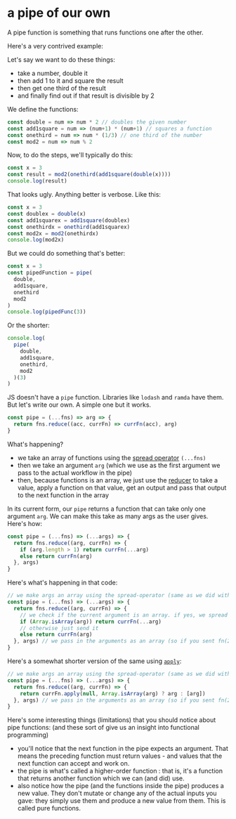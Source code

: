 # a pipe of our own

A pipe function is something that runs functions one after the other.

Here's a very contrived example:

Let's say we want to do these things:
- take a number, double it
- then add 1 to it and square the result
- then get one third of the result
- and finally find out if that result is divisible by 2


We define the functions:

```js
const double = num => num * 2 // doubles the given number
const add1square = num => (num+1) * (num+1) // squares a function
const onethird = num => num * (1/3) // one third of the number
const mod2 = num => num % 2 
```

Now, to do the steps, we'll typically do this:

```js
const x = 3
const result = mod2(onethird(add1square(double(x))))
console.log(result)
```

That looks ugly. Anything better is verbose. Like this:

```js
const x = 3
const doublex = double(x)
const add1squarex = add1square(doublex)
const onethirdx = onethird(add1squarex)
const mod2x = mod2(onethirdx)
console.log(mod2x)
```

But we could do something that's better:

```js
const x = 3
const pipedFunction = pipe(
  double,
  add1square,
  onethird
  mod2
)
console.log(pipedFunc(3))
```

Or the shorter:

```js
console.log(
  pipe(
    double,
    add1square,
    onethird,
    mod2
  )(3)
)
```

JS doesn't have a `pipe` function. Libraries like `lodash` and `ramda` have them. But let's write our own. A simple one but it works.

```js
const pipe = (...fns) => arg => {
  return fns.reduce((acc, currFn) => currFn(acc), arg)
}
```

What's happening?

- we take an array of functions using the [spread operator][spread-operator] `(...fns)`
- then we take an argument `arg` (which we use as the first argument we pass to the actual workflow in the pipe)
- then, because functions is an array, we just use the [reducer][array-reduce] to take a value, apply a function on that value, get an output and pass that output to the next function in the array

In its current form, our `pipe` returns a function that can take only one argument `arg`. We can make this take as many args as the user gives. Here's how:

```js
const pipe = (...fns) => (...args) => {
  return fns.reduce((arg, currFn) => {
    if (arg.length > 1) return currFn(...arg)
    else return currFn(arg)
  }, args)
}
````

Here's what's happening in that code:

```js
// we make args an array using the spread-operator (same as we did with functions)
const pipe = (...fns) => (...args) => { 
  return fns.reduce((arg, currFn) => {
    // we check if the current argument is an array. if yes, we spread it before passing to the current function
    if (Array.isArray(arg)) return currFn(...arg) 
    // otherwise just send it
    else return currFn(arg) 
  }, args) // we pass in the arguments as an array (so if you sent fn(2,3), the args will be [2,3])
}
````

Here's a somewhat shorter version of the same using [`apply`][apply]:

```js
// we make args an array using the spread-operator (same as we did with functions)
const pipe = (...fns) => (...args) => { 
  return fns.reduce((arg, currFn) => {
    return currFn.apply(null, Array.isArray(arg) ? arg : [arg])
  }, args) // we pass in the arguments as an array (so if you sent fn(2,3), the args will be [2,3])
}
````

Here's some interesting things (limitations) that you should notice about pipe functions:
(and these sort of give us an insight into functional programming)

- you'll notice that the next function in the pipe expects an argument. That means the preceding function must return values - and values that the next function can accept and work on.
- the pipe is what's called a higher-order function : that is, it's a function that returns another function which we can (and did) use.
- also notice how the pipe (and the functions inside the pipe) produces a new value. They don't mutate or change any of the actual inputs you gave: they simply use them and produce a new value from them. This is called pure functions. 


[spread-operator]: https://developer.mozilla.org/en-US/docs/Web/JavaScript/Reference/Operators/Spread_syntax
[array-reduce]: https://developer.mozilla.org/en-US/docs/Web/JavaScript/Reference/Global_Objects/Array/Reduce
[apply]: https://developer.mozilla.org/en-US/docs/Web/JavaScript/Reference/Global_Objects/Function/apply